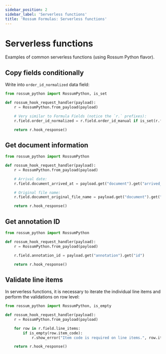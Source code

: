 ```yaml
---
sidebar_position: 2
sidebar_label: 'Serverless functions'
title: 'Rossum Formulas: Serverless functions'
---
```


# Serverless functions

Examples of common serverless functions (using Rossum Python flavor).

## Copy fields conditionally

Write into `order_id_normalized` data field:

```py
from rossum_python import RossumPython, is_set

def rossum_hook_request_handler(payload):
    r = RossumPython.from_payload(payload)

    # Very similar to Formula Fields (notice the `r.` prefixes):
    r.field.order_id_normalized = r.field.order_id_manual if is_set(r.field.order_id_manual) else r.field.order_id

    return r.hook_response()
```

## Get document information

```py
from rossum_python import RossumPython

def rossum_hook_request_handler(payload):
    r = RossumPython.from_payload(payload)

    # Arrival date:
    r.field.document_arrived_at = payload.get("document").get("arrived_at")

    # Original file name:
    r.field.document_original_file_name = payload.get("document").get("original_file_name")

    return r.hook_response()
```

## Get annotation ID

```py
from rossum_python import RossumPython

def rossum_hook_request_handler(payload):
    r = RossumPython.from_payload(payload)

    r.field.annotation_id = payload.get("annotation").get("id")

    return r.hook_response()
```

## Validate line items

In serverless functions, it is necessary to iterate the individual line items and perform the validations on row level:

```py
from rossum_python import RossumPython, is_empty

def rossum_hook_request_handler(payload):
    r = RossumPython.from_payload(payload)

    for row in r.field.line_items:
        if is_empty(row.item_code):
            r.show_error("Item code is required on line items.", row.item_code)

    return r.hook_response()
```
